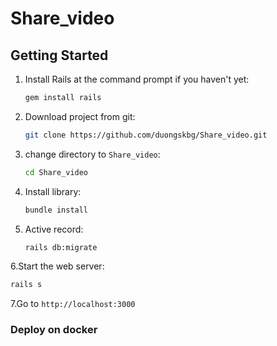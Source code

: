 # Share_video

## Getting Started

1. Install Rails at the command prompt if you haven't yet:

	```bash
	gem install rails
	```
2. Download project from git:
   ```bash
   git clone https://github.com/duongskbg/Share_video.git
   ```
3. change directory to `Share_video`:
   ```bash
   cd Share_video
   ```
4. Install library:
   ```bash
   bundle install
   ``` 
5. Active record:
   ```bash
   rails db:migrate
   ``` 
6.Start the web server:
  ```bash
  rails s
  ```
7.Go to `http://localhost:3000`

### Deploy on docker

